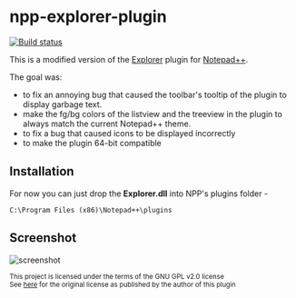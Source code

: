 # npp-explorer-plugin
[![Build status](https://ci.appveyor.com/api/projects/status/0wi7na0rng1k3df3?svg=true)](https://ci.appveyor.com/project/oviradoi/npp-explorer-plugin)

This is a modified version of the [Explorer] plugin for [Notepad++].

The goal was:
- to fix an annoying bug that caused the toolbar's tooltip of the plugin to display garbage text.
- make the fg/bg colors of the listview and the treeview in the plugin to always match the current Notepad++ theme.
- to fix a bug that caused icons to be displayed incorrectly
- to make the plugin 64-bit compatible

## Installation
For now you can just drop the **Explorer.dll** into NPP's plugins folder -

`C:\Program Files (x86)\Notepad++\plugins`

## Screenshot
![screenshot]

<sub>This project is licensed under the terms of the GNU GPL v2.0 license<br/>
See [here][original] for the original license as published by the author of this plugin</sub>

[Explorer]: http://sourceforge.net/projects/npp-plugins/files/Explorer/
[Notepad++]: http://notepad-plus-plus.org/
[screenshot]: https://raw.githubusercontent.com/oviradoi/npp-explorer-plugin/master/images/screenshot.png "Screenshot"
[original]: https://github.com/oviradoi/npp-explorer-plugin/tree/master/Explorer
